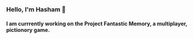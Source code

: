 
### Hello, I'm Hasham 👋 
#### I am currrently working on the Project Fantastic Memory, a multiplayer, pictionory game.
